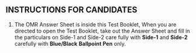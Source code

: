 ## INSTRUCTIONS FOR CANDIDATES
1. The OMR Answer Sheet is inside this Test Booklet, When you are directed to open the Test Booklet, take out the Answer Sheet and fill in the particulars on Side-1 and Side-2 care fully with **Side-1** and **Side-2** carefully with **Blue/Black** **Ballpoint Pen** only.